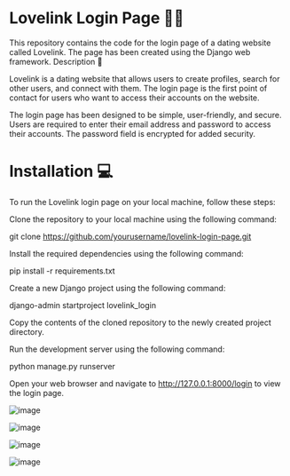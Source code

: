 # Lovelink Login Page 👥💕

This repository contains the code for the login page of a dating website called Lovelink. The page has been created using the Django web framework.
Description 📝

Lovelink is a dating website that allows users to create profiles, search for other users, and connect with them. The login page is the first point of contact for users who want to access their accounts on the website.

The login page has been designed to be simple, user-friendly, and secure. Users are required to enter their email address and password to access their accounts. The password field is encrypted for added security.

# Installation 💻

To run the Lovelink login page on your local machine, follow these steps:

Clone the repository to your local machine using the following command:

  git clone https://github.com/yourusername/lovelink-login-page.git

Install the required dependencies using the following command:

  pip install -r requirements.txt

Create a new Django project using the following command:

  django-admin startproject lovelink_login

Copy the contents of the cloned repository to the newly created project directory.

Run the development server using the following command:

  python manage.py runserver

Open your web browser and navigate to http://127.0.0.1:8000/login to view the login page.


![image](https://user-images.githubusercontent.com/105815830/221756436-faa9b077-9b24-40a9-bf50-cbfca6d03937.png)



![image](https://user-images.githubusercontent.com/105815830/221756491-808250c1-f995-4e35-af6c-7452a9774432.png)


![image](https://user-images.githubusercontent.com/105815830/221756544-0c97ba87-39b1-4c40-b747-4cd5639e3231.png)


![image](https://user-images.githubusercontent.com/105815830/221756614-239d5718-8abc-41dc-ac52-f732a05f3f3c.png)
